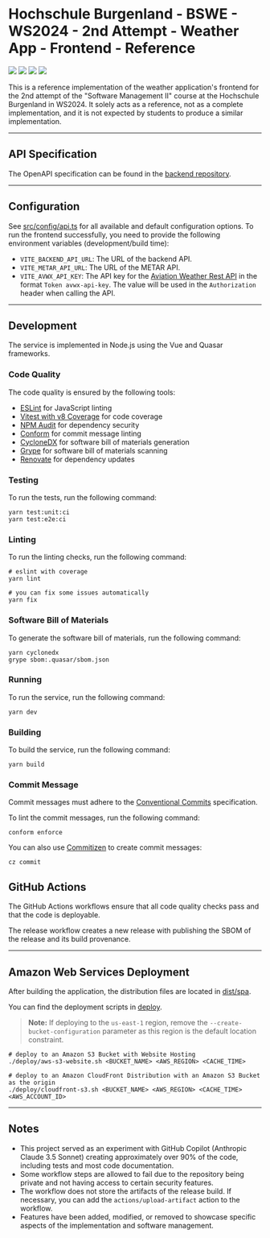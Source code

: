 # Hochschule Burgenland - BSWE - WS2024 - 2nd Attempt - Weather App - Frontend - Reference

[![](https://img.shields.io/github/license/muhlba91/fh-burgenland-bswe-ws2024-2at-frontend?style=for-the-badge)](LICENSE.md)
[![](https://img.shields.io/github/actions/workflow/status/muhlba91/fh-burgenland-bswe-ws2024-2at-frontend/verify.yml?style=for-the-badge)](https://github.com/muhlba91/fh-burgenland-bswe-ws2024-2at-frontend/actions/workflows/verify.yml)
[![](https://api.scorecard.dev/projects/github.com/muhlba91/fh-burgenland-bswe-ws2024-2at-frontend/badge?style=for-the-badge)](https://scorecard.dev/viewer/?uri=github.com/muhlba91/fh-burgenland-bswe-ws2024-2at-frontend)
[![](https://img.shields.io/github/release-date/muhlba91/fh-burgenland-bswe-ws2024-2at-frontend?style=for-the-badge)](https://github.com/muhlba91/fh-burgenland-bswe-ws2024-2at-frontend/releases)

This is a reference implementation of the weather application's frontend for the 2nd attempt of the "Software Management II" course at the Hochschule Burgenland in WS2024.
It solely acts as a reference, not as a complete implementation, and it is not expected by students to produce a similar implementation.

---

## API Specification

The OpenAPI specification can be found in the [backend repository](https://github.com/muhlba91/fh-burgenland-bswe-ws2024-2at-backend).

---

## Configuration

See [src/config/api.ts](./src/config/api.ts) for all available and default configuration options.
To run the frontend successfully, you need to provide the following environment variables (development/build time):

- `VITE_BACKEND_API_URL`: The URL of the backend API.
- `VITE_METAR_API_URL`: The URL of the METAR API.
- `VITE_AVWX_API_KEY`: The API key for the [Aviation Weather Rest API](https://avwx.rest/) in the format `Token avwx-api-key`. The value will be used in the `Authorization` header when calling the API.

---

## Development

The service is implemented in Node.js using the Vue and Quasar frameworks.

### Code Quality

The code quality is ensured by the following tools:

- [ESLint](https://eslint.org/) for JavaScript linting
- [Vitest with v8 Coverage](https://vitest.dev/guide/coverage) for code coverage
- [NPM Audit](https://docs.npmjs.com/auditing-package-dependencies-for-security-vulnerabilities) for dependency security
- [Conform](https://github.com/siderolabs/conform) for commit message linting
- [CycloneDX](https://cyclonedx.org/) for software bill of materials generation
- [Grype](https://github.com/anchore/grype) for software bill of materials scanning
- [Renovate](https://www.whitesourcesoftware.com/free-developer-tools/renovate/) for dependency updates

### Testing

To run the tests, run the following command:

```shell
yarn test:unit:ci
yarn test:e2e:ci
```

### Linting

To run the linting checks, run the following command:

```shell
# eslint with coverage
yarn lint

# you can fix some issues automatically
yarn fix
```

### Software Bill of Materials

To generate the software bill of materials, run the following command:

```shell
yarn cyclonedx
grype sbom:.quasar/sbom.json
```

### Running

To run the service, run the following command:

```shell
yarn dev
```

### Building

To build the service, run the following command:

```shell
yarn build
```

### Commit Message

Commit messages must adhere to the [Conventional Commits](https://www.conventionalcommits.org/en/v1.0.0/) specification.

To lint the commit messages, run the following command:

```shell
conform enforce
```

You can also use [Commitizen](https://commitizen.github.io/cz-cli/) to create commit messages:

```shell
cz commit
```

## GitHub Actions

The GitHub Actions workflows ensure that all code quality checks pass and that the code is deployable.

The release workflow creates a new release with publishing the SBOM of the release and its build provenance.

---

## Amazon Web Services Deployment

After building the application, the distribution files are located in [dist/spa](./dist/spa/).

You can find the deployment scripts in [deploy](./deploy/).

> **Note:** If deploying to the `us-east-1` region, remove the `--create-bucket-configuration` parameter as this region is the default location constraint.

```shell
# deploy to an Amazon S3 Bucket with Website Hosting
./deploy/aws-s3-website.sh <BUCKET_NAME> <AWS_REGION> <CACHE_TIME>

# deploy to an Amazon CloudFront Distribution with an Amazon S3 Bucket as the origin
./deploy/cloudfront-s3.sh <BUCKET_NAME> <AWS_REGION> <CACHE_TIME> <AWS_ACCOUNT_ID>
```

---

## Notes

- This project served as an experiment with GitHub Copilot (Anthropic Claude 3.5 Sonnet) creating approximately over 90% of the code, including tests and most code documentation.
- Some workflow steps are allowed to fail due to the repository being private and not having access to certain security features.
- The workflow does not store the artifacts of the release build. If necessary, you can add the `actions/upload-artifact` action to the workflow.
- Features have been added, modified, or removed to showcase specific aspects of the implementation and software management.
